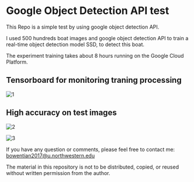 # Google Object Detection API test
This Repo is a simple test by using google object detection API. 

I used 500 hundreds boat images and google object detection API to train a real-time object detection model SSD, to detect this boat.

The experiment training takes about 8 hours running on the Google Cloud Platform.

## Tensorboard for monitoring traning processing
![1](https://user-images.githubusercontent.com/36088488/39890842-a852e2b4-5461-11e8-88d7-5d3a257e3c60.png)


## High accuracy on test images
![2](https://user-images.githubusercontent.com/36088488/39891206-8d3dc51a-5462-11e8-835f-10b64e3798ab.png)

![3](https://user-images.githubusercontent.com/36088488/39891210-8f76be68-5462-11e8-8393-3216693b06bc.png)

If you have any question or comments, please feel free to contact me: bowentian2017@u.northwestern.edu

The material in this repository is not to be distributed, copied, or reused without written permission from the author.
